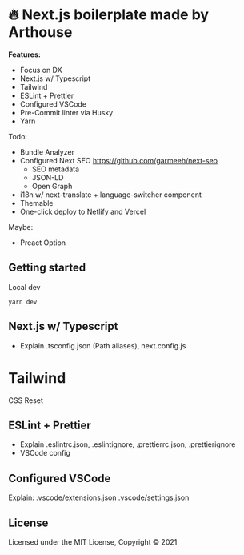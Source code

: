# 🔥 Next.js boilerplate made by Arthouse

**Features:**

- Focus on DX
- Next.js w/ Typescript
- Tailwind
- ESLint + Prettier
- Configured VSCode
- Pre-Commit linter via Husky
- Yarn

Todo:

- Bundle Analyzer
- Configured Next SEO https://github.com/garmeeh/next-seo
  - SEO metadata
  - JSON-LD
  - Open Graph
- i18n w/ next-translate + language-switcher component
- Themable
- One-click deploy to Netlify and Vercel

Maybe:

- Preact Option

## Getting started

Local dev

```
yarn dev
```

## Next.js w/ Typescript

- Explain .tsconfig.json (Path aliases), next.config.js

# Tailwind

CSS Reset

## ESLint + Prettier

- Explain .eslintrc.json, .eslintignore, .prettierrc.json, .prettierignore
- VSCode config

## Configured VSCode

Explain:
.vscode/extensions.json
.vscode/settings.json

## License

Licensed under the MIT License, Copyright © 2021

